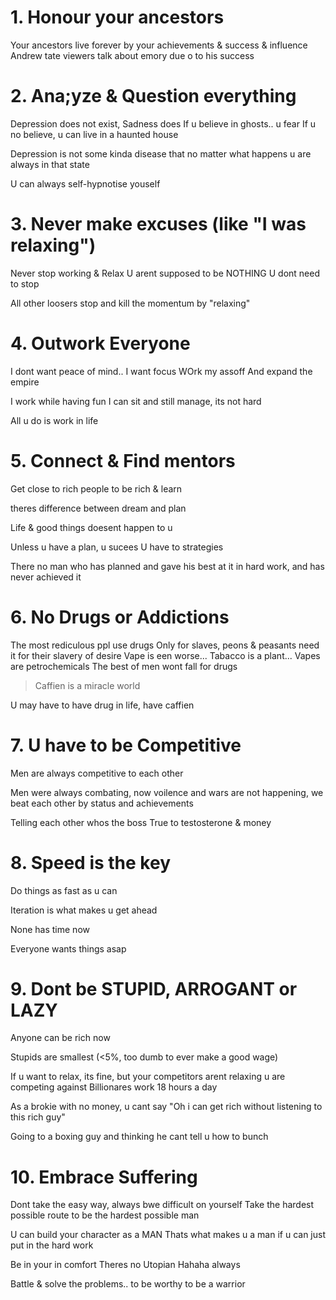 # 1. Honour your ancestors 
Your ancestors live forever by your achievements & success & influence
Andrew tate viewers talk about emory due o to his success

# 2. Ana;yze & Question everything 
Depression does not exist, Sadness does
If u believe in ghosts.. u fear
If u no believe, u can live in a haunted house

Depression is not some kinda disease that no matter what happens u are always in that state

U can always self-hypnotise youself

# 3. Never make excuses (like "I was relaxing")
Never stop working & Relax
U arent supposed to be NOTHING
U dont need to stop

All other loosers stop and kill the momentum by "relaxing"

# 4. Outwork Everyone
I dont want peace of mind.. 
I want focus
WOrk my assoff
And expand the empire

I work while having fun
I can sit and still manage, its not hard

All u do is work in life

# 5. Connect & Find mentors
Get close to rich people to be rich & learn

theres  difference between dream and plan

Life & good things doesent happen to u

Unless u have a plan, u sucees
U have to strategies

There no man who has planned and gave his best at it in hard work, and has never achieved it

# 6. No Drugs or Addictions

The most rediculous ppl use drugs
Only for slaves, peons & peasants need it for their slavery of desire
Vape is een worse... Tabacco is a plant... Vapes are petrochemicals
The best of men wont fall for drugs

> Caffien is a miracle world

U may have to have drug in life, have caffien

# 7. U have to be Competitive

Men are always competitive to each other

Men were always combating, now voilence and wars are not happening, we beat each other by status and achievements

Telling each other whos the boss
True to testosterone & money

# 8. Speed is the key
Do things as fast as u can

Iteration is what makes u get ahead

None has time now

Everyone wants things asap

# 9. Dont be STUPID, ARROGANT or LAZY

Anyone can be rich now

Stupids are smallest (<5%, too dumb to ever make a good wage)

If u want to relax, its fine, but your competitors arent relaxing u are competing against
Billionares work 18 hours a day

As a brokie with no money, u cant say "Oh i can get rich without listening to this rich guy"

Going to a boxing guy and thinking he cant tell u how to bunch

# 10. Embrace Suffering

Dont take the easy way, always bwe difficult on yourself
Take the hardest possible route to be the hardest possible man

U can build your character as a MAN
Thats what makes u a man if u can just put in the hard work

Be in your in comfort
Theres no Utopian Hahaha always

Battle & solve the problems.. to be worthy to be a warrior
